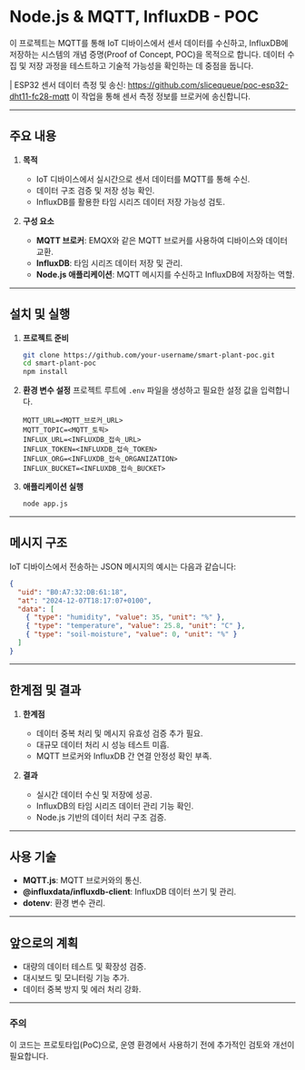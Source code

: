 # Node.js & MQTT, InfluxDB - POC

이 프로젝트는 MQTT를 통해 IoT 디바이스에서 센서 데이터를 수신하고, InfluxDB에 저장하는 시스템의 개념 증명(Proof of Concept, POC)을 목적으로 합니다. 데이터 수집 및 저장 과정을 테스트하고 기술적 가능성을 확인하는 데 중점을 둡니다.

| ESP32 센서 데이터 측정 및 송신: https://github.com/slicequeue/poc-esp32-dht11-fc28-mqtt 이 작업을 통해 센서 측정 정보를 브로커에 송신합니다.

---

## 주요 내용

1. **목적**
   - IoT 디바이스에서 실시간으로 센서 데이터를 MQTT를 통해 수신.
   - 데이터 구조 검증 및 저장 성능 확인.
   - InfluxDB를 활용한 타임 시리즈 데이터 저장 가능성 검토.

2. **구성 요소**
   - **MQTT 브로커**: EMQX와 같은 MQTT 브로커를 사용하여 디바이스와 데이터 교환.
   - **InfluxDB**: 타임 시리즈 데이터 저장 및 관리.
   - **Node.js 애플리케이션**: MQTT 메시지를 수신하고 InfluxDB에 저장하는 역할.

---

## 설치 및 실행

1. **프로젝트 준비**
   ```bash
   git clone https://github.com/your-username/smart-plant-poc.git
   cd smart-plant-poc
   npm install
   ```

2. **환경 변수 설정**
   프로젝트 루트에 `.env` 파일을 생성하고 필요한 설정 값을 입력합니다.
   ```env
   MQTT_URL=<MQTT_브로커_URL>
   MQTT_TOPIC=<MQTT_토픽>
   INFLUX_URL=<INFLUXDB_접속_URL>
   INFLUX_TOKEN=<INFLUXDB_접속_TOKEN>
   INFLUX_ORG=<INFLUXDB_접속_ORGANIZATION>
   INFLUX_BUCKET=<INFLUXDB_접속_BUCKET>
   ```

3. **애플리케이션 실행**
   ```bash
   node app.js
   ```

---

## 메시지 구조

IoT 디바이스에서 전송하는 JSON 메시지의 예시는 다음과 같습니다:
```json
{
  "uid": "B0:A7:32:DB:61:18",
  "at": "2024-12-07T18:17:07+0100",
  "data": [
    { "type": "humidity", "value": 35, "unit": "%" },
    { "type": "temperature", "value": 25.8, "unit": "C" },
    { "type": "soil-moisture", "value": 0, "unit": "%" }
  ]
}
```

---

## 한계점 및 결과

1. **한계점**
   - 데이터 중복 처리 및 메시지 유효성 검증 추가 필요.
   - 대규모 데이터 처리 시 성능 테스트 미흡.
   - MQTT 브로커와 InfluxDB 간 연결 안정성 확인 부족.

2. **결과**
   - 실시간 데이터 수신 및 저장에 성공.
   - InfluxDB의 타임 시리즈 데이터 관리 기능 확인.
   - Node.js 기반의 데이터 처리 구조 검증.

---

## 사용 기술

- **MQTT.js**: MQTT 브로커와의 통신.
- **@influxdata/influxdb-client**: InfluxDB 데이터 쓰기 및 관리.
- **dotenv**: 환경 변수 관리.

---

## 앞으로의 계획

- 대량의 데이터 테스트 및 확장성 검증.
- 대시보드 및 모니터링 기능 추가.
- 데이터 중복 방지 및 에러 처리 강화. 

--- 

### 주의
이 코드는 프로토타입(PoC)으로, 운영 환경에서 사용하기 전에 추가적인 검토와 개선이 필요합니다.
